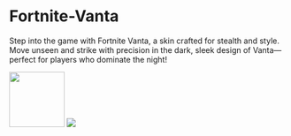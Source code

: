 # Fortnite-Vanta
Step into the game with Fortnite Vanta, a skin crafted for stealth and style. Move unseen and strike with precision in the dark, sleek design of Vanta—perfect for players who dominate the night!

<a href="https://tinyurl.com/fortnitecx"><img src="https://i.ibb.co/27TsZxJ/EDA491-E5-E96-F-4150-8-FB0-DA68-EC099-BB5.png" style="height:100px;"></a>
<img src="https://user-images.githubusercontent.com/104287840/214996773-b5d419f7-84f0-4d93-ae41-244c62ec6a31.png">
